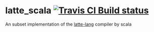 # latte_scala <a href="https://travis-ci.org/JYInMyHeart/latte_scala"><img src="https://travis-ci.org/JYInMyHeart/latte_scala.svg?branch=master" alt="Travis CI Build status"></a>

An subset implementation of the [latte-lang](http://latte-lang.org/) compiler by scala



